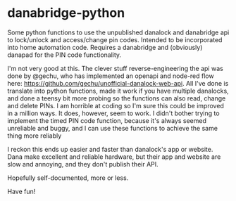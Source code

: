 # danabridge-python
Some python functions to use the unpublished danalock and danabridge api to lock/unlock and access/change pin codes. Intended to be incorporated into home automation code. Requires a danabridge and (obviously) danapad for the PIN code functionality.

I'm not very good at this. The clever stuff reverse-engineering the api was done by @gechu, who has implemented an openapi and node-red flow here: https://github.com/gechu/unofficial-danalock-web-api. All I've done is translate into python functions, made it work if you have multiple danalocks, and done a teensy bit more probing so the functions can also read, change and delete PINs. I am horrible at coding so I'm sure this could be improved in a million ways. It does, however, seem to work. I didn't bother trying to implement the timed PIN code function, because it's always seemed unreliable and buggy, and I can use these functions to achieve the same thing more reliably

I reckon this ends up easier and faster than danalock's app or website. Dana make excellent and reliable hardware, but their app and website are slow and annoying, and they don't publish their API. 

Hopefully self-documented, more or less.

Have fun!
